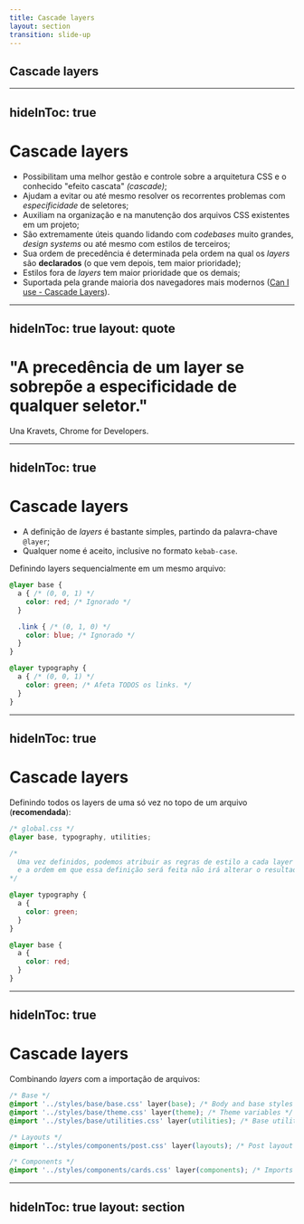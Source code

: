 ```yaml
---
title: Cascade layers
layout: section
transition: slide-up
---
```


<!-- Cascade layers -->
<section>
  <h1 class="section-title">
    Cascade layers
  </h1>
</section>

---
hideInToc: true
---

# Cascade layers

- Possibilitam uma melhor gestão e controle sobre a arquitetura CSS e o conhecido "efeito cascata" _(cascade)_;
- Ajudam a evitar ou até mesmo resolver os recorrentes problemas com _especificidade_ de seletores;
- Auxiliam na organização e na manutenção dos arquivos CSS existentes em um projeto;
- São extremamente úteis quando lidando com _codebases_ muito grandes, _design systems_ ou até mesmo com estilos de terceiros;
- Sua ordem de precedência é determinada pela ordem na qual os _layers_ são **declarados** (o que vem depois, tem maior prioridade);
- Estilos fora de _layers_ tem maior prioridade que os demais;
- Suportada pela grande maioria dos navegadores mais modernos ([Can I use - Cascade Layers](https://caniuse.com/css-cascade-layers)).

---
hideInToc: true
layout: quote
---

# "A precedência de um layer se sobrepõe a especificidade de qualquer seletor."

Una Kravets, Chrome for Developers.

---
hideInToc: true
---

# Cascade layers

- A definição de _layers_ é bastante simples, partindo da palavra-chave `@layer`;
- Qualquer nome é aceito, inclusive no formato `kebab-case`.

Definindo layers sequencialmente em um mesmo arquivo:

```css
@layer base {
  a { /* (0, 0, 1) */
    color: red; /* Ignorado */
  }

  .link { /* (0, 1, 0) */
    color: blue; /* Ignorado */
  }
}

@layer typography {
  a { /* (0, 0, 1) */
    color: green; /* Afeta TODOS os links. */
  }
}
```

---
hideInToc: true
---

# Cascade layers

Definindo todos os layers de uma só vez no topo de um arquivo (**recomendada**):

```css
/* global.css */
@layer base, typography, utilities;

/* 
  Uma vez definidos, podemos atribuir as regras de estilo a cada layer
  e a ordem em que essa definição será feita não irá alterar o resultado final. 
*/

@layer typography {
  a { 
    color: green;
  }
}

@layer base {
  a {
    color: red;
  }
}
```

---
hideInToc: true
---

# Cascade layers

Combinando _layers_ com a importação de arquivos:

```css
/* Base */
@import '../styles/base/base.css' layer(base); /* Body and base styles */
@import '../styles/base/theme.css' layer(theme); /* Theme variables */
@import '../styles/base/utilities.css' layer(utilities); /* Base utilities */

/* Layouts */
@import '../styles/components/post.css' layer(layouts); /* Post layout */

/* Components */
@import '../styles/components/cards.css' layer(components); /* Imports card */
```

<!-- Docs -->
<AppReferences class="mt-[78px]">
  <AppLink url="https://www.jefersonsilva.me/articles/organise-your-css-with-cascade-layers" title="Organise your CSS with Cascade Layers" />
</AppReferences>

---
hideInToc: true
layout: section
---

<AppLink url="" title="Demo" class="text-4xl" />